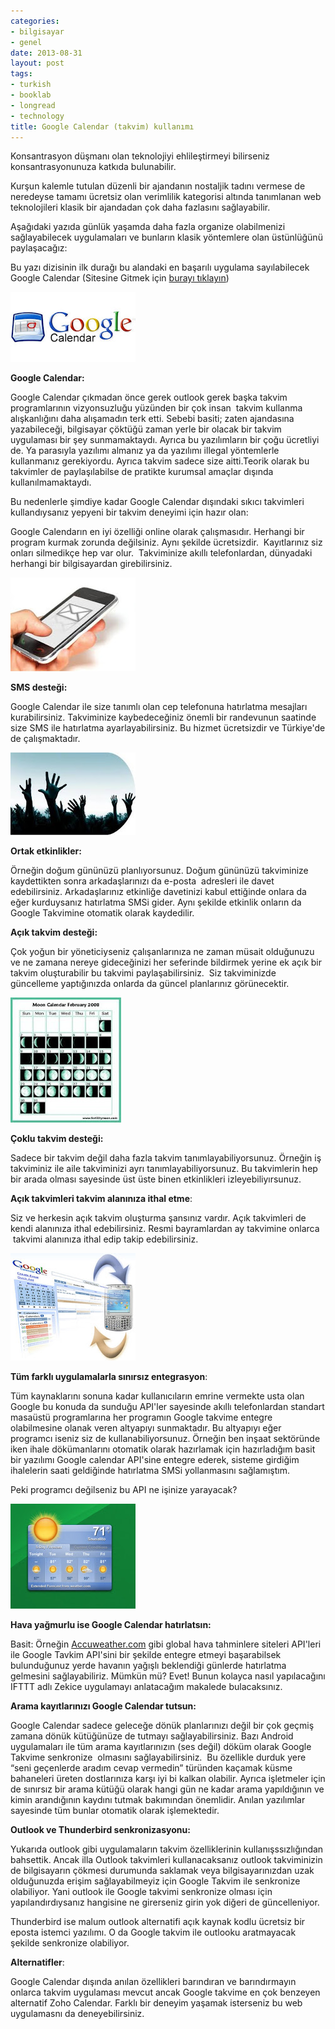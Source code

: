 ```yaml
---
categories:
- bilgisayar
- genel
date: 2013-08-31
layout: post
tags:
- turkish
- booklab
- longread
- technology
title: Google Calendar (takvim) kullanımı
---
```


Konsantrasyon düşmanı olan teknolojiyi ehlileştirmeyi bilirseniz konsantrasyonunuza katkıda bulunabilir.

  

Kurşun kalemle tutulan düzenli bir ajandanın nostaljik tadını vermese de neredeyse tamamı ücretsiz olan verimlilik kategorisi altında tanımlanan web teknolojileri klasik bir ajandadan çok daha fazlasını sağlayabilir.

  

Aşağıdaki yazıda günlük yaşamda daha fazla organize olabilmenizi sağlayabilecek uygulamaları ve bunların klasik yöntemlere olan üstünlüğünü paylaşacağız:

  

Bu yazı dizisinin ilk durağı bu alandaki en başarılı uygulama sayılabilecek Google Calendar (Sitesine Gitmek için [burayı tıklayın](http://calendar.google.com/))

  

  

[![](/images/blogger-image--1876484916.jpg)](https://lh6.googleusercontent.com/-BcGgo51S2Y0/UiGvmmR6IbI/AAAAAAAAJD4/TDM28Em5ZXo/s640/blogger-image--1876484916.jpg)

  

  

**Google Calendar:**

  

Google Calendar çıkmadan önce gerek outlook gerek başka takvim programlarının vizyonsuzluğu yüzünden bir çok insan  takvim kullanma alışkanlığını daha alışamadın terk etti. Sebebi basiti; zaten ajandasına yazabileceği, bilgisayar çöktüğü zaman yerle bir olacak bir takvim uygulaması bir şey sunmamaktaydı. Ayrıca bu yazılımların bir çoğu ücretliyi de. Ya parasıyla yazılımı almanız ya da yazılımı illegal yöntemlerle kullanmanız gerekiyordu. Ayrıca takvim sadece size aitti.Teorik olarak bu takvimler de paylaşılabilse de pratikte kurumsal amaçlar dışında kullanılmamaktaydı.

Bu nedenlerle şimdiye kadar Google Calendar dışındaki sıkıcı takvimleri kullandıysanız yepyeni bir takvim deneyimi için hazır olan:

  

Google Calendarın en iyi özelliği online olarak çalışmasıdır. Herhangi bir program kurmak zorunda değilsiniz. Aynı şekilde ücretsizdir.  Kayıtlarınız siz onları silmedikçe hep var olur.  Takviminize akıllı telefonlardan, dünyadaki herhangi bir bilgisayardan girebilirsiniz. 

  

[![](/images/blogger-image--736975311.jpg)](https://lh6.googleusercontent.com/-sRQml-cx6gc/UiGvfiei92I/AAAAAAAAJDQ/5rswGoMSv2k/s640/blogger-image--736975311.jpg)

  

  

**SMS desteği:**

Google Calendar ile size tanımlı olan cep telefonuna hatırlatma mesajları kurabilirsiniz. Takviminize kaybedeceğiniz önemli bir randevunun saatinde size SMS ile hatırlatma ayarlayabilirsiniz. Bu hizmet ücretsizdir ve Türkiye'de de çalışmaktadır.

  

[![](/images/blogger-image-885611011.jpg)](https://lh6.googleusercontent.com/-hTqa--gj6f0/UiGvj9kp8VI/AAAAAAAAJDo/oJteQsUGij0/s640/blogger-image-885611011.jpg)

  

**Ortak etkinlikler:**

Örneğin doğum gününüzü planlıyorsunuz. Doğum gününüzü takviminize kaydettikten sonra arkadaşlarınızı da e-posta  adresleri ile davet edebilirsiniz. Arkadaşlarınız etkinliğe davetinizi kabul ettiğinde onlara da eğer kurduysanız hatırlatma SMSi gider. Aynı şekilde etkinlik onların da Google Takvimine otomatik olarak kaydedilir.

  

**Açık takvim desteği:**

Çok yoğun bir yöneticiyseniz çalışanlarınıza ne zaman müsait olduğunuzu ve ne zamana nereye gideceğinizi her seferinde bildirmek yerine ek açık bir takvim oluşturabilir bu takvimi paylaşabilirsiniz.  Siz takviminizde güncelleme yaptığınızda onlarda da güncel planlarınız görünecektir.

  

[![](/images/blogger-image--540707079.jpg)](https://lh3.googleusercontent.com/-nknpWap3AZk/UiGvg0YOZ6I/AAAAAAAAJDY/H62AauKdjSY/s640/blogger-image--540707079.jpg)

  

  

**Çoklu takvim desteği:**

Sadece bir takvim değil daha fazla takvim tanımlayabiliyorsunuz. Örneğin iş takviminiz ile aile takviminizi ayrı tanımlayabiliyorsunuz. Bu takvimlerin hep bir arada olması sayesinde üst üste binen etkinlikleri izleyebiliyırsunuz. 

  

**Açık takvimleri takvim alanınıza ithal etme**:

Siz ve herkesin açık takvim oluşturma şansınız vardır. Açık takvimleri de kendi alanınıza ithal edebilirsiniz. Resmi bayramlardan ay takvimine onlarca  takvimi alanınıza ithal edip takip edebilirsiniz.

  

  

[![](/images/blogger-image--1078875605.jpg)](https://lh4.googleusercontent.com/-SgJVHoxclgU/UiGvid6dBYI/AAAAAAAAJDg/lqqKZOIBnR0/s640/blogger-image--1078875605.jpg)

  

  

**Tüm farklı uygulamalarla sınırsız entegrasyon**:

Tüm kaynaklarını sonuna kadar kullanıcıların emrine vermekte usta olan Google bu konuda da sunduğu API'ler sayesinde akıllı telefonlardan standart masaüstü programlarına her programın Google takvime entegre olabilmesine olanak veren altyapıyı sunmaktadır. Bu altyapıyı eğer programcı iseniz siz de kullanabiliyorsunuz. Örneğin ben inşaat sektöründe iken ihale dökümanlarını otomatik olarak hazırlamak için hazırladığım basit bir yazılımı Google calendar API'sine entegre ederek, sisteme girdiğim ihalelerin saati geldiğinde hatırlatma SMSi yollanmasını sağlamıştım.

Peki programcı değilseniz bu API ne işinize yarayacak? 

  

[![](/images/blogger-image-812501466.jpg)](https://lh3.googleusercontent.com/-YyMZJT1aIpQ/UiGvlbLsymI/AAAAAAAAJDw/MLGhsdlmp3g/s640/blogger-image-812501466.jpg)

  

  

**Hava yağmurlu ise Google Calendar hatırlatsın:**

Basit: Örneğin [Accuweather.com](http://accuweather.com/) gibi global hava tahminlere siteleri API'leri ile Google Tavkim API'sini bir şekilde entegre etmeyi başarabilsek bulunduğunuz yerde havanın yağışlı beklendiği günlerde hatırlatma gelmesini sağlayabiliriz. Mümkün mü? Evet! Bunun kolayca nasıl yapılacağını IFTTT adlı Zekice uygulamayı anlatacağım makalede bulacaksınız. 

  

**Arama kayıtlarınızı Google Calendar tutsun:**

Google Calendar sadece geleceğe dönük planlarınızı değil bir çok geçmiş zamana dönük kütüğünüze de tutmayı sağlayabilirsiniz. Bazı Android uygulamaları ile tüm arama kayıtlarınızın (ses değil) döküm olarak Google Takvime senkronize  olmasını sağlayabilirsiniz.  Bu özellikle durduk yere “seni geçenlerde aradım cevap vermedin” türünden kaçamak küsme bahaneleri üreten dostlarınıza karşı iyi bi kalkan olabilir. Ayrıca işletmeler için de sınırsız bir arama kütüğü olarak hangi gün ne kadar arama yapıldığının ve kimin arandığının kaydını tutmak bakımından önemlidir. Anılan yazılımlar sayesinde tüm bunlar otomatik olarak işlemektedir.

  

  

**Outlook ve Thunderbird senkronizasyonu:**

Yukarıda outlook gibi uygulamaların takvim özelliklerinin kullanışssızlığından bahsettik. Ancak illa Outlook takvimleri kullanacaksanız outlook takviminizin de bilgisayarın çökmesi durumunda saklamak veya bilgisayarınızdan uzak olduğunuzda erişim sağlayabilmeyiz için Google Takvim ile senkronize olabiliyor. Yani outlook ile Google takvimi senkronize olması için yapılandırdıysanız hangisine ne girerseniz girin yok diğeri de güncelleniyor. 

Thunderbird ise malum outlook alternatifi açık kaynak kodlu ücretsiz bir eposta istemci yazılımı. O da Google takvim ile outlooku aratmayacak şekilde senkronize olabiliyor.

  

**Alternatifler**:

Google Calendar dışında anılan özellikleri barındıran ve barındırmayın onlarca takvim uygulaması mevcut ancak Google takvime en çok benzeyen alternatif Zoho Calendar. Farklı bir deneyim yaşamak isterseniz bu web uygulamasnı da deneyebilirsiniz.
